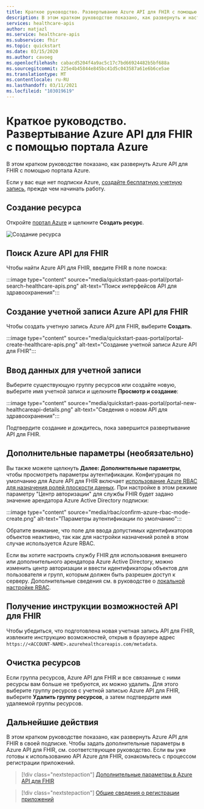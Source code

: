 ```yaml
---
title: Краткое руководство. Развертывание Azure API для FHIR с помощью портала Azure
description: В этом кратком руководстве показано, как развернуть и настроить параметры Azure API для FHIR в Azure с помощью портала Azure.
services: healthcare-apis
author: matjazl
ms.service: healthcare-apis
ms.subservice: fhir
ms.topic: quickstart
ms.date: 03/15/2020
ms.author: cavoeg
ms.openlocfilehash: cabacd5204f4a9ac5c17c7bd66924482b5bf688a
ms.sourcegitcommit: 225e4b45844e845bc41d5c043587a61e6b6ce5ae
ms.translationtype: MT
ms.contentlocale: ru-RU
ms.lasthandoff: 03/11/2021
ms.locfileid: "103019619"
---
```

# <a name="quickstart-deploy-azure-api-for-fhir-using-azure-portal"></a>Краткое руководство. Развертывание Azure API для FHIR с помощью портала Azure

В этом кратком руководстве показано, как развернуть Azure API для FHIR с помощью портала Azure.

Если у вас еще нет подписки Azure, [создайте бесплатную учетную запись](https://azure.microsoft.com/free/?WT.mc_id=A261C142F), прежде чем начинать работу.

## <a name="create-new-resource"></a>Создание ресурса

Откройте [портал Azure](https://portal.azure.com) и щелкните **Создать ресурс**.

![Создание ресурса](media/quickstart-paas-portal/portal-create-resource.png)

## <a name="search-for-azure-api-for-fhir"></a>Поиск Azure API для FHIR

Чтобы найти Azure API для FHIR, введите FHIR в поле поиска:

:::image type="content" source="media/quickstart-paas-portal/portal-search-healthcare-apis.png" alt-text="Поиск интерфейсов API для здравоохранения":::

## <a name="create-azure-api-for-fhir-account"></a>Создание учетной записи Azure API для FHIR

Чтобы создать учетную запись Azure API для FHIR, выберите **Создать**.

:::image type="content" source="media/quickstart-paas-portal/portal-create-healthcare-apis.png" alt-text="Создание учетной записи Azure API для FHIR":::

## <a name="enter-account-details"></a>Ввод данных для учетной записи

Выберите существующую группу ресурсов или создайте новую, выберите имя учетной записи и щелкните **Просмотр и создание**:

:::image type="content" source="media/quickstart-paas-portal/portal-new-healthcareapi-details.png" alt-text="Сведения о новом API для здравоохранения":::

Подтвердите создание и дождитесь, пока завершится развертывание API для FHIR.

## <a name="additional-settings-optional"></a>Дополнительные параметры (необязательно)

Вы также можете щелкнуть **Далее: Дополнительные параметры**, чтобы просмотреть параметры аутентификации. Конфигурация по умолчанию для Azure API для FHIR включает [использование Azure RBAC для назначения ролей плоскости данных](configure-azure-rbac.md). При настройке в этом режиме параметру "Центр авторизации" для службы FHIR будет задано значение арендатора Azure Active Directory подписки:

:::image type="content" source="media/rbac/confirm-azure-rbac-mode-create.png" alt-text="Параметры аутентификации по умолчанию":::

Обратите внимание, что поле для ввода допустимых идентификаторов объектов неактивно, так как для настройки назначений ролей в этом случае используется Azure RBAC.

Если вы хотите настроить службу FHIR для использования внешнего или дополнительного арендатора Azure Active Directory, можно изменить центр авторизации и ввести идентификаторы объектов для пользователя и групп, которым должен быть разрешен доступ к серверу. Дополнительные сведения см. в руководстве о [локальной настройке RBAC](configure-local-rbac.md).

## <a name="fetch-fhir-api-capability-statement"></a>Получение инструкции возможностей API для FHIR

Чтобы убедиться, что подготовлена новая учетная запись API для FHIR, извлеките инструкцию возможностей, открыв в браузере адрес `https://<ACCOUNT-NAME>.azurehealthcareapis.com/metadata`.

## <a name="clean-up-resources"></a>Очистка ресурсов

Если группа ресурсов, Azure API для FHIR и все связанные с ними ресурсы вам больше не требуются, их можно удалить. Для этого выберите группу ресурсов с учетной записью Azure API для FHIR, выберите **Удалить группу ресурсов**, а затем подтвердите имя удаляемой группы ресурсов.

## <a name="next-steps"></a>Дальнейшие действия

В этом кратком руководстве показано, как развернуть Azure API для FHIR в своей подписке. Чтобы задать дополнительные параметры в Azure API для FHIR, см. соответствующее руководство. Если вы уже готовы к использованию API Azure для FHIR, ознакомьтесь с процессом регистрации приложений.

>[!div class="nextstepaction"]
>[Дополнительные параметры в Azure API для FHIR](azure-api-for-fhir-additional-settings.md)

>[!div class="nextstepaction"]
>[Общие сведения о регистрации приложений](fhir-app-registration.md)
